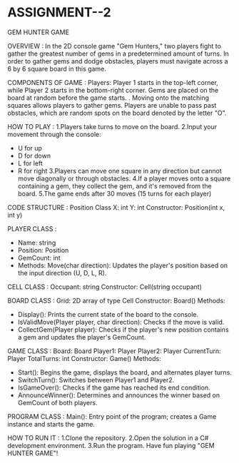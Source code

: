 # ASSIGNMENT--2
GEM  HUNTER GAME 

OVERVIEW :
In the 2D console game "Gem Hunters," two players fight to gather the greatest number of gems in a predetermined amount of turns. In order to gather gems and dodge obstacles, players must navigate across a 6 by 6 square board in this game.

COMPONENTS OF GAME : 
Players: Player 1 starts in the top-left corner, while Player 2 starts in the bottom-right corner.
Gems are placed on the board at random before the game starts. . Moving onto the matching squares allows players to gather gems.
Players are unable to pass past obstacles, which are random spots on the board denoted by the letter "O".

HOW TO PLAY :
1.Players take turns to move on the board.
2.Input your movement through the console:
* U for up
* D for down
* L for left
* R for right
3.Players can move one square in any direction but cannot move diagonally or through obstacles.
4.If a player moves onto a square containing a gem, they collect the gem, and it's removed from the board.
5.The game ends after 30 moves (15 turns for each player)

CODE STRUCTURE :
Position Class
X: int
Y: int
Constructor: Position(int x, int y)

PLAYER CLASS : 
* Name: string
* Position: Position
* GemCount: int
* Methods: Move(char direction): Updates the player's position based on the input direction (U, D, L, R).

CELL CLASS : 
Occupant: string
Constructor: Cell(string occupant)

BOARD CLASS :
Grid: 2D array of type Cell
Constructor: Board()
Methods:
 * Display(): Prints the current state of the board to the console.
 * IsValidMove(Player player, char direction): Checks if the move is valid.
 * CollectGem(Player player): Checks if the player's new position contains a gem and updates the player's GemCount.

GAME CLASS :
Board: Board
Player1: Player
Player2: Player
CurrentTurn: Player
TotalTurns: int
Constructor: Game()
 Methods:
  * Start(): Begins the game, displays the board, and alternates player turns.
  * SwitchTurn(): Switches between Player1 and Player2.
  * IsGameOver(): Checks if the game has reached its end condition.
  * AnnounceWinner(): Determines and announces the winner based on GemCount of both players.

PROGRAM CLASS : 
 Main(): Entry point of the program; creates a Game instance and starts the game.

HOW TO RUN IT : 
1.Clone the repository.
2.Open the solution in a C# development environment.
3.Run the program.
    Have fun playing "GEM HUNTER GAME"!

